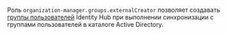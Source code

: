 Роль `organization-manager.groups.externalCreator` позволяет создавать [группы пользователей](../../../organization/concepts/groups.md) Identity Hub при выполнении синхронизации с группами пользователей в каталоге Active Directory.
